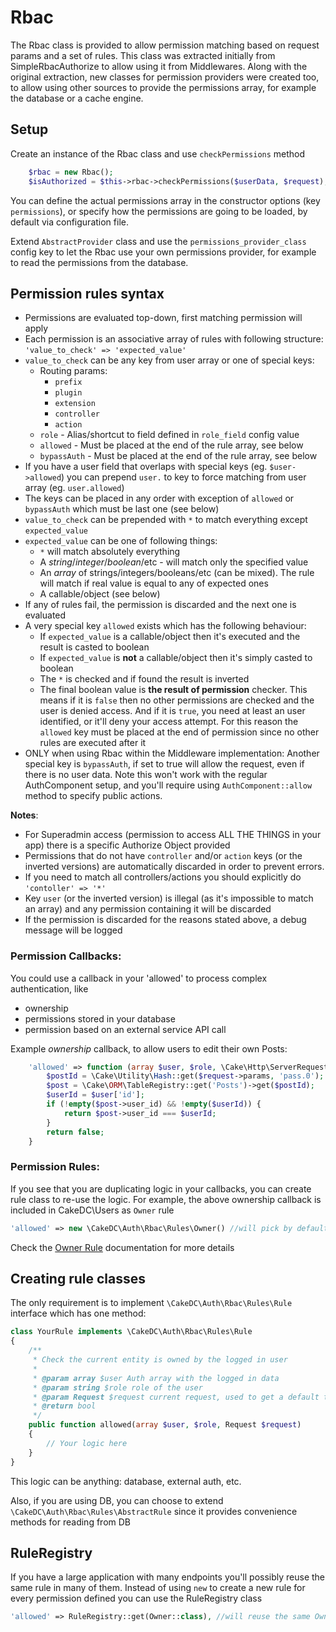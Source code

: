 Rbac
====

The Rbac class is provided to allow permission matching based on request params and a set of rules.
This class was extracted initially from SimpleRbacAuthorize to allow using it from Middlewares.
Along with the original extraction, new classes for permission providers were created too, to allow
using other sources to provide the permissions array, for example the database or a cache engine. 


Setup
-----

Create an instance of the Rbac class and use `checkPermissions` method
```php
    $rbac = new Rbac();
    $isAuthorized = $this->rbac->checkPermissions($userData, $request);
```

You can define the actual permissions array in the constructor options (key `permissions`), 
or specify how the permissions are going to be loaded, by default via 
configuration file.

Extend `AbstractProvider` class and use the `permissions_provider_class` config key to let
the Rbac use your own permissions provider, for example to read the permissions from the database.

Permission rules syntax
-----------------

* Permissions are evaluated top-down, first matching permission will apply
* Each permission is an associative array of rules with following structure: `'value_to_check' => 'expected_value'`
* `value_to_check` can be any key from user array or one of special keys:
    * Routing params:
        * `prefix`
        * `plugin`
        * `extension`
        * `controller`
        * `action`
    * `role` - Alias/shortcut to field defined in `role_field` config value
    * `allowed` - Must be placed at the end of the rule array, see below
    * `bypassAuth` - Must be placed at the end of the rule array, see below
* If you have a user field that overlaps with special keys (eg. `$user->allowed`) you can prepend `user.` to key to force matching from user array (eg. `user.allowed`)
* The keys can be placed in any order with exception of `allowed` or `bypassAuth` which must be last one (see below)
* `value_to_check` can be prepended with `*` to match everything except `expected_value`
* `expected_value` can be one of following things:
    * `*` will match absolutely everything
    * A _string_/_integer_/_boolean_/etc - will match only the specified value
    * An _array_ of strings/integers/booleans/etc (can be mixed). The rule will match if real value is equal to any of expected ones
    * A callable/object (see below)
* If any of rules fail, the permission is discarded and the next one is evaluated
* A very special key `allowed` exists which has the following behaviour:
    * If `expected_value` is a callable/object then it's executed and the result is casted to boolean
    * If `expected_value` is **not** a callable/object then it's simply casted to boolean
    * The `*` is checked and if found the result is inverted
    * The final boolean value is **the result of permission** checker. This means if it is `false` then no other permissions are checked and the user is denied access. And if it is `true`, you need at least an user identified, or it'll deny your access attempt.
    For this reason the `allowed` key must be placed at the end of permission since no other rules are executed after it
* ONLY when using Rbac within the Middleware implementation: Another special key is `bypassAuth`, if set to true will allow the request, even if there is no user data. Note this won't work with the regular AuthComponent setup, and you'll require using `AuthComponent::allow` method to specify public actions. 

**Notes**:

* For Superadmin access (permission to access ALL THE THINGS in your app) there is a specific Authorize Object provided
* Permissions that do not have `controller` and/or `action` keys (or the inverted versions) are automatically discarded in order to prevent errors.
* If you need to match all controllers/actions you should explicitly do `'contoller' => '*'`
* Key `user` (or the inverted version) is illegal (as it's impossible to match an array) and any permission containing it will be discarded
* If the permission is discarded for the reasons stated above, a debug message will be logged

### Permission Callbacks: 

You could use a callback in your 'allowed' to process complex authentication, like
  - ownership
  - permissions stored in your database
  - permission based on an external service API call

Example *ownership* callback, to allow users to edit their own Posts:

```php
    'allowed' => function (array $user, $role, \Cake\Http\ServerRequest $request) {
        $postId = \Cake\Utility\Hash::get($request->params, 'pass.0');
        $post = \Cake\ORM\TableRegistry::get('Posts')->get($postId);
        $userId = $user['id'];
        if (!empty($post->user_id) && !empty($userId)) {
            return $post->user_id === $userId;
        }
        return false;
    }
```

### Permission Rules: 

If you see that you are duplicating logic in your callbacks, you can create rule class to re-use the logic.
For example, the above ownership callback is included in CakeDC\Users as `Owner` rule
```php
'allowed' => new \CakeDC\Auth\Rbac\Rules\Owner() //will pick by default the post id from the first pass param
```
Check the [Owner Rule](OwnerRule.md) documentation for more details

## Creating rule classes

The only requirement is to implement `\CakeDC\Auth\Rbac\Rules\Rule` interface which has one method:

```php
class YourRule implements \CakeDC\Auth\Rbac\Rules\Rule
{
    /**
     * Check the current entity is owned by the logged in user
     *
     * @param array $user Auth array with the logged in data
     * @param string $role role of the user
     * @param Request $request current request, used to get a default table if not provided
     * @return bool
     */
    public function allowed(array $user, $role, Request $request)
    {
        // Your logic here
    }
}
```

This logic can be anything: database, external auth, etc.

Also, if you are using DB, you can choose to extend `\CakeDC\Auth\Rbac\Rules\AbstractRule` since it provides convenience methods for reading from DB

## RuleRegistry

If you have a large application with many endpoints you'll possibly reuse the same rule in many of them.
Instead of using `new` to create a new rule for every permission defined you can use the RuleRegistry class

```php
'allowed' => RuleRegistry::get(Owner::class), //will reuse the same Owner instance across your application 
```
